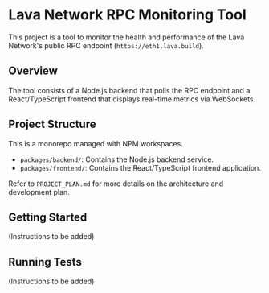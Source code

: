 # Lava Network RPC Monitoring Tool

This project is a tool to monitor the health and performance of the Lava Network's public RPC endpoint (`https://eth1.lava.build`).

## Overview

The tool consists of a Node.js backend that polls the RPC endpoint and a React/TypeScript frontend that displays real-time metrics via WebSockets.

## Project Structure

This is a monorepo managed with NPM workspaces.

-   `packages/backend/`: Contains the Node.js backend service.
-   `packages/frontend/`: Contains the React/TypeScript frontend application.

Refer to `PROJECT_PLAN.md` for more details on the architecture and development plan.

## Getting Started

(Instructions to be added)

## Running Tests

(Instructions to be added) 